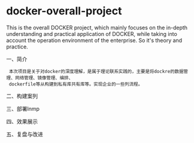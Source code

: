 # docker-overall-project
This is the overall DOCKER project, which mainly focuses on the in-depth understanding and practical application of DOCKER, 
while taking into account the operation environment of the enterprise. So it's theory and practice.



一、简介

     本次项目是关于对docker的深度理解，是属于理论联系实践的，主要是将dockre的数据管理、网络管理、镜像管理、编排、
     dockerfile等从构建到私有库共有库等。实现企业的一些列流程。
     
二、构建案列



三、部署lnmp



四、效果展示



五、复盘与改进
